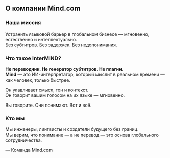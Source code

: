 ## О компании Mind.com

### Наша миссия

Устранить языковой барьер в глобальном бизнесе — мгновенно, естественно и интеллектуально.  
Без субтитров. Без задержек. Без недопонимания.

### Что такое InterMIND?

**Не переводчик. Не генератор субтитров. Не плагин.**  
**Mind** — это ИИ-интерпретатор, который мыслит в реальном времени — как человек, только быстрее.

Он улавливает смысл, тон и контекст.  
Он говорит вашим голосом на их языке — мгновенно.

Вы говорите. Они понимают. Вот и всё.

### Кто мы

Мы инженеры, лингвисты и создатели будущего без границ.  
Мы верим, что понимание — а не перевод — это основа глобального сотрудничества.

— Команда Mind.com